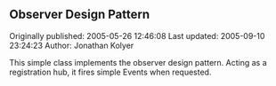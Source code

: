 ## Observer Design Pattern 
Originally published: 2005-05-26 12:46:08 
Last updated: 2005-09-10 23:24:23 
Author: Jonathan Kolyer 
 
This simple class implements the observer design pattern.  Acting as a registration hub, it fires simple Events when requested.
